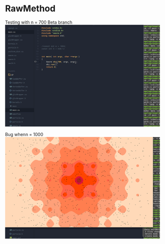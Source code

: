 # RawMethod

Testing with n = 700
Beta branch
![](https://github.com/UgolUgol/RawMethod/blob/beta/pgp4.gif)

Bug whenn = 1000
![](https://github.com/UgolUgol/RawMethod/blob/beta/pgp5.gif)
